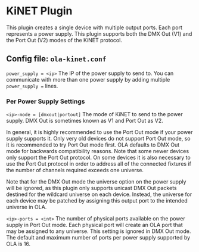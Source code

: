 KiNET Plugin
============

This plugin creates a single device with multiple output ports. Each port
represents a power supply. This plugin supports both the DMX Out (V1) and the
Port Out (V2) modes of the KiNET protocol.


## Config file: `ola-kinet.conf`

`power_supply = <ip>`
The IP of the power supply to send to. You can communicate with more than
one power supply by adding multiple `power_supply =` lines.

### Per Power Supply Settings

`<ip>-mode = [dmxout|portout]`
The mode of KiNET to send to the power supply. DMX Out is sometimes known as V1
and Port Out as V2.

In general, it is highly recommended to use the Port Out mode if your power
supply supports it. Only very old devices do not support Port Out mode, so it
is recommended to try Port Out mode first. OLA defaults to DMX Out mode for
backwards compatibility reasons. Note that some newer devices only support the
Port Out protocol. On some devices it is also necessary to use the Port Out
protocol in order to address all of the connected fixtures if the number of
channels required exceeds one universe.

Note that for the DMX Out mode the universe option on the power supply will be
ignored, as this plugin only supports unicast DMX Out packets destined for the
wildcard universe on each device. Instead, the universe for each device may be
patched by assigning this output port to the intended universe in OLA.

`<ip>-ports = <int>`
The number of physical ports available on the power supply in Port Out mode.
Each physical port will create an OLA port that may be assigned to any
universe. This setting is ignored in DMX Out mode. The default and maximum
number of ports per power supply supported by OLA is 16.

